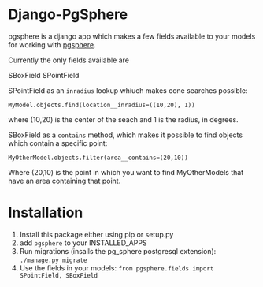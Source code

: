 Django-PgSphere
===============

pgsphere is a django app which makes a few fields available
to your models for working with [pgsphere](http://pgsphere.projects.pgfoundry.org/).

Currently the only fields available are

SBoxField
SPointField

SPointField as an `inradius` lookup whiuch makes cone searches possible:

    MyModel.objects.find(location__inradius=((10,20), 1))

where (10,20) is the center of the seach and 1 is the radius, in degrees.


SBoxField as a `contains` method, which makes it possible to find
objects which contain a specific point:

    MyOtherModel.objects.filter(area__contains=(20,10))

Where (20,10) is the point in which you want to find MyOtherModels
that have an area containing that point.

Installation
============

1. Install this package either using pip or setup.py
2. add `pgsphere` to your INSTALLED_APPS
3. Run migrations (insalls the pg_sphere postgresql extension): `./manage.py migrate`
4. Use the fields in your models: `from pgsphere.fields import SPointField, SBoxField`
